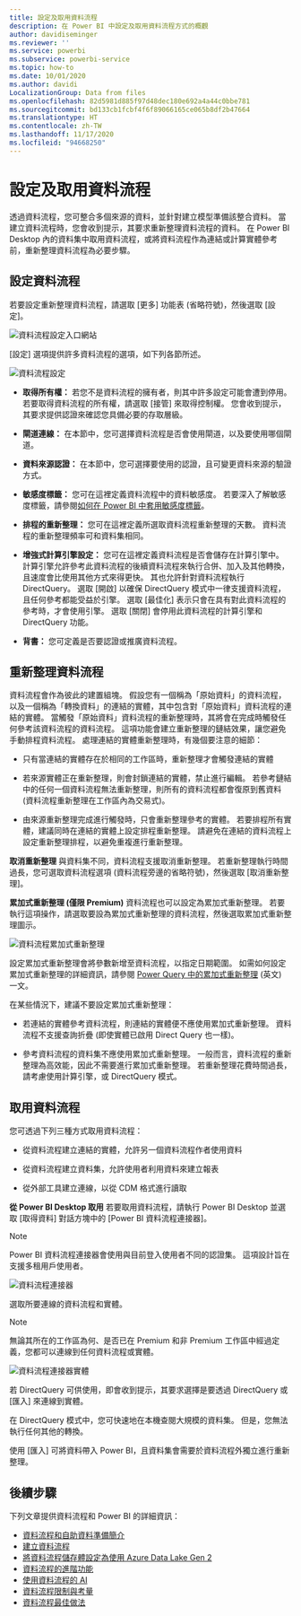```yaml
---
title: 設定及取用資料流程
description: 在 Power BI 中設定及取用資料流程方式的概觀
author: davidiseminger
ms.reviewer: ''
ms.service: powerbi
ms.subservice: powerbi-service
ms.topic: how-to
ms.date: 10/01/2020
ms.author: davidi
LocalizationGroup: Data from files
ms.openlocfilehash: 82d5981d885f97d48dec180e692a4a44c0bbe781
ms.sourcegitcommit: bd133cb1fcbf4f6f89066165ce065b8df2b47664
ms.translationtype: HT
ms.contentlocale: zh-TW
ms.lasthandoff: 11/17/2020
ms.locfileid: "94668250"
---
```

# <a name="configure-and-consume-a-dataflow"></a>設定及取用資料流程

透過資料流程，您可整合多個來源的資料，並針對建立模型準備該整合資料。 當建立資料流程時，您會收到提示，其要求重新整理資料流程的資料。 在 Power BI Desktop 內的資料集中取用資料流程，或將資料流程作為連結或計算實體參考前，重新整理資料流程為必要步驟。

## <a name="configuring-a-dataflow"></a>設定資料流程

若要設定重新整理資料流程，請選取 [更多] 功能表 (省略符號)，然後選取 [設定]。

![資料流程設定入口網站](media/dataflows-configure-consume/dataflow-settings.png)

[設定] 選項提供許多資料流程的選項，如下列各節所述。

![資料流程設定](media/dataflows-configure-consume/dataflow-settings-detailed.png)

* **取得所有權：** 若您不是資料流程的擁有者，則其中許多設定可能會遭到停用。 若要取得資料流程的所有權，請選取 [接管] 來取得控制權。 您會收到提示，其要求提供認證來確認您具備必要的存取層級。

* **閘道連線：** 在本節中，您可選擇資料流程是否會使用閘道，以及要使用哪個閘道。 

* **資料來源認證：** 在本節中，您可選擇要使用的認證，且可變更資料來源的驗證方式。

* **敏感度標籤：** 您可在這裡定義資料流程中的資料敏感度。 若要深入了解敏感度標籤，請參閱[如何在 Power BI 中套用敏感度標籤](../../admin/service-security-apply-data-sensitivity-labels.md)。

* **排程的重新整理：** 您可在這裡定義所選取資料流程重新整理的天數。 資料流程的重新整理頻率可和資料集相同。

* **增強式計算引擎設定：** 您可在這裡定義資料流程是否會儲存在計算引擎中。 計算引擎允許參考此資料流程的後續資料流程來執行合併、加入及其他轉換，且速度會比使用其他方式來得更快。 其也允許針對資料流程執行 DirectQuery。 選取 [開啟] 以確保 DirectQuery 模式中一律支援資料流程，且任何參考都能受益於引擎。 選取 [最佳化] 表示只會在具有對此資料流程的參考時，才會使用引擎。 選取 [關閉] 會停用此資料流程的計算引擎和 DirectQuery 功能。

* **背書：** 您可定義是否要認證或推廣資料流程。 

## <a name="refreshing-a-dataflow"></a>重新整理資料流程
資料流程會作為彼此的建置組塊。 假設您有一個稱為「原始資料」的資料流程，以及一個稱為「轉換資料」的連結的實體，其中包含對「原始資料」資料流程的連結的實體。 當觸發「原始資料」資料流程的重新整理時，其將會在完成時觸發任何參考該資料流程的資料流程。 這項功能會建立重新整理的鏈結效果，讓您避免手動排程資料流程。 處理連結的實體重新整理時，有幾個要注意的細節：

* 只有當連結的實體存在於相同的工作區時，重新整理才會觸發連結的實體

* 若來源實體正在重新整理，則會封鎖連結的實體，禁止進行編輯。 若參考鏈結中的任何一個資料流程無法重新整理，則所有的資料流程都會復原到舊資料 (資料流程重新整理在工作區內為交易式)。

* 由來源重新整理完成進行觸發時，只會重新整理參考的實體。 若要排程所有實體，建議同時在連結的實體上設定排程重新整理。 請避免在連結的資料流程上設定重新整理排程，以避免重複進行重新整理。

**取消重新整理** 與資料集不同，資料流程支援取消重新整理。 若重新整理執行時間過長，您可選取資料流程選項 (資料流程旁邊的省略符號)，然後選取 [取消重新整理]。

**累加式重新整理 (僅限 Premium)** 資料流程也可以設定為累加式重新整理。 若要執行這項操作，請選取要設為累加式重新整理的資料流程，然後選取累加式重新整理圖示。

![資料流程累加式重新整理](media/dataflows-configure-consume/dataflow-created-entity.png)

設定累加式重新整理會將參數新增至資料流程，以指定日期範圍。 如需如何設定累加式重新整理的詳細資訊，請參閱 [Power Query 中的累加式重新整理](/power-query/dataflows/incremental-refresh) (英文) 一文。

在某些情況下，建議不要設定累加式重新整理：

* 若連結的實體參考資料流程，則連結的實體便不應使用累加式重新整理。 資料流程不支援查詢折疊 (即使實體已啟用 Direct Query 也一樣)。 

* 參考資料流程的資料集不應使用累加式重新整理。 一般而言，資料流程的重新整理為高效能，因此不需要進行累加式重新整理。 若重新整理花費時間過長，請考慮使用計算引擎，或 DirectQuery 模式。

## <a name="consuming-a-dataflow"></a>取用資料流程

您可透過下列三種方式取用資料流程：

* 從資料流程建立連結的實體，允許另一個資料流程作者使用資料

* 從資料流程建立資料集，允許使用者利用資料來建立報表

* 從外部工具建立連線，以從 CDM 格式進行讀取

**從 Power BI Desktop 取用** 若要取用資料流程，請執行 Power BI Desktop 並選取 [取得資料] 對話方塊中的 [Power BI 資料流程連接器]。

> [!NOTE]
> Power BI 資料流程連接器會使用與目前登入使用者不同的認證集。 這項設計旨在支援多租用戶使用者。

![資料流程連接器](media/dataflows-configure-consume/dataflow-connector.png)

選取所要連線的資料流程和實體。 

> [!NOTE]
> 無論其所在的工作區為何、是否已在 Premium 和非 Premium 工作區中經過定義，您都可以連線到任何資料流程或實體。

![資料流程連接器實體](media/dataflows-configure-consume/dataflow-entities-picker.png)

若 DirectQuery 可供使用，即會收到提示，其要求選擇是要透過 DirectQuery 或 [匯入] 來連線到實體。 

在 DirectQuery 模式中，您可快速地在本機查閱大規模的資料集。 但是，您無法執行任何其他的轉換。 

使用 [匯入] 可將資料帶入 Power BI，且資料集會需要於資料流程外獨立進行重新整理。

## <a name="next-steps"></a>後續步驟
下列文章提供資料流程和 Power BI 的詳細資訊：

* [資料流程和自助資料準備簡介](dataflows-introduction-self-service.md)
* [建立資料流程](dataflows-create.md)
* [將資料流程儲存體設定為使用 Azure Data Lake Gen 2](dataflows-azure-data-lake-storage-integration.md)
* [資料流程的進階功能](dataflows-premium-features.md)
* [使用資料流程的 AI](dataflows-machine-learning-integration.md)
* [資料流程限制與考量](dataflows-features-limitations.md)
* [資料流程最佳做法](dataflows-best-practices.md)